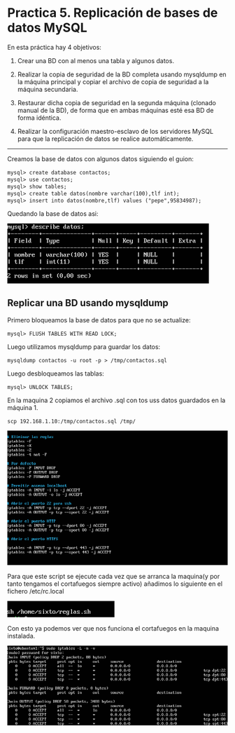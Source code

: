 # Practica 5. Replicación de bases de datos MySQL
En esta práctica hay 4 objetivos:

1. Crear una BD con al menos una tabla y algunos datos.

2. Realizar la copia de seguridad de la BD completa usando mysqldump en la máquina principal y copiar el archivo de copia de seguridad a la máquina secundaria.

3. Restaurar dicha copia de seguridad en la segunda máquina (clonado manual de la BD), de forma que en ambas máquinas esté esa BD de forma idéntica.

4. Realizar la configuración maestro-esclavo de los servidores MySQL para que la replicación de datos se realice automáticamente.

---

Creamos la base de datos con algunos datos siguiendo el guion:
	
	mysql> create database contactos;
	mysql> use contactos;
	mysql> show tables;
	mysql> create table datos(nombre varchar(100),tlf int);
	mysql> insert into datos(nombre,tlf) values ("pepe",95834987);

Quedando la base de datos asi:

![img](https://github.com/SixtoCoca/SWAP/blob/master/Imagenes/basededatos.png)

## Replicar una BD usando mysqldump

Primero bloqueamos la base de datos para que no se actualize:

	mysql> FLUSH TABLES WITH READ LOCK;

Luego utilizamos mysqldump para guardar los datos:

	mysqldump contactos -u root -p > /tmp/contactos.sql

Luego desbloqueamos las tablas:

	mysql> UNLOCK TABLES;

En la maquina 2 copiamos el archivo .sql con tos uss datos guardados en la máquina 1.

	scp 192.168.1.10:/tmp/contactos.sql /tmp/

![img](https://github.com/SixtoCoca/SWAP/blob/master/Imagenes/scriptiptables.png)

Para que este script se ejecute cada vez que se arranca la maquina(y por tanto tengamos el cortafuegos siempre activo) añadimos lo siguiente en el fichero /etc/rc.local

![img](https://github.com/SixtoCoca/SWAP/blob/master/Imagenes/rc.local.png)

Con esto ya podemos ver que nos funciona el cortafuegos en la maquina instalada.

![img](https://github.com/SixtoCoca/SWAP/blob/master/Imagenes/iptablesm1.png)
